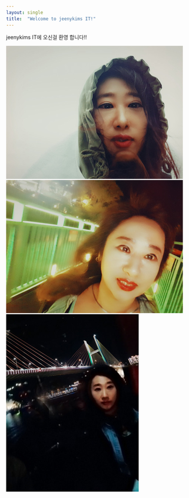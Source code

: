 ```yaml
---
layout: single
title:  "Welcome to jeenykims IT!"
---
```


jeenykims IT에 오신걸 환영 합니다!!

![hat](../images/2024-2-15-first/hat.jpg)
![11](../images/2024-2-15-first/11.jpg)
![wow](../assets/images/wow.jpg)
